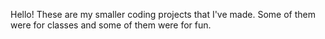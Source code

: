 Hello! These are my smaller coding projects that I've made. Some of them were for classes and some of them were for fun.
